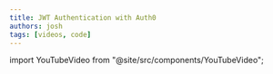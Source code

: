 ```yaml
---
title: JWT Authentication with Auth0
authors: josh
tags: [videos, code]
---
```


import YouTubeVideo from "@site/src/components/YouTubeVideo";

<YouTubeVideo url="https://www.youtube-nocookie.com/embed/BKqDXS4pluw" />

